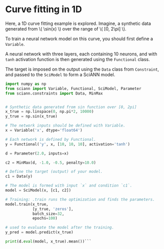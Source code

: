 
# Curve fitting in 1D

Here, a 1D curve fitting example is explored. Imagine, a synthetic data
generated from \\( \sin(x) \\) over the range of \\( [0, 2\pi] \\).

To train a neural network model on this curve, you should first define a `Variable`.

A neural network with three layers, each containing 10 neurons, and with `tanh` activation function is then generated
using the `Functional` class.

The target is imposed on the output using the `Data` class from `Constraint`, and passed to the `SciModel` to form a
SciANN model.


```python
import numpy as np
from sciann import Variable, Functional, SciModel, Parameter
from sciann.constraints import Data, MinMax


# Synthetic data generated from sin function over [0, 2pi]
x_true = np.linspace(0, np.pi*2, 10000)
y_true = np.sin(x_true)

# The network inputs should be defined with Variable.
x = Variable('x', dtype='float64')

# Each network is defined by Functional.
y = Functional('y', x, [10, 10, 10], activation='tanh')

d = Parameter(2.0, inputs=x)

c2 = MinMax(d, -1.0, -0.5, penalty=10.0)

# Define the target (output) of your model.
c1 = Data(y)

# The model is formed with input `x` and condition `c1`.
model = SciModel(x, [c1, c2])

# Training: .train runs the optimization and finds the parameters.
model.train(x_true, 
            [y_true, 'zeros'],
            batch_size=32,
            epochs=100)

# used to evaluate the model after the training.
y_pred = model.predict(x_true)

print(d.eval(model, x_true).mean())```